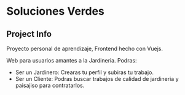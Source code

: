 # Soluciones Verdes

## Project Info

Proyecto personal de aprendizaje, Frontend hecho con Vuejs.

Web para usuarios amantes a la Jardineria.
Podras:
- Ser un Jardinero: Crearas tu perfil y subiras tu trabajo.
- Ser un Cliente: Podras buscar trabajos de calidad de jardineria y paisajiso para contratarlos.



